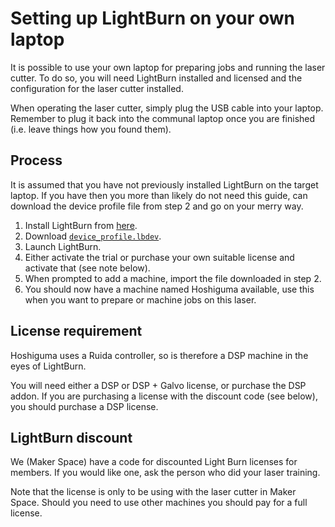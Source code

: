 # Setting up LightBurn on your own laptop

It is possible to use your own laptop for preparing jobs and running the laser cutter.
To do so, you will need LightBurn installed and licensed and the configuration for the laser cutter installed.

When operating the laser cutter, simply plug the USB cable into your laptop.
Remember to plug it back into the communal laptop once you are finished (i.e. leave things how you found them).

## Process

It is assumed that you have not previously installed LightBurn on the target laptop.
If you have then you more than likely do not need this guide, can download the device profile file from step 2 and go on your merry way.

1. Install LightBurn from [here](https://lightburnsoftware.com/).
1. Download [`device_profile.lbdev`](https://github.com/MakerSpaceNewcastle/Hoshiguma/blob/main/configs/device_profile.lbdev).
1. Launch LightBurn.
1. Either activate the trial or purchase your own suitable license and activate that (see note below).
1. When prompted to add a machine, import the file downloaded in step 2.
1. You should now have a machine named Hoshiguma available, use this when you want to prepare or machine jobs on this laser.

## License requirement

Hoshiguma uses a Ruida controller, so is therefore a DSP machine in the eyes of LightBurn.

You will need either a DSP or DSP + Galvo license, or purchase the DSP addon.
If you are purchasing a license with the discount code (see below), you should purchase a DSP license.

## LightBurn discount

We (Maker Space) have a code for discounted Light Burn licenses for members.
If you would like one, ask the person who did your laser training.

Note that the license is only to be using with the laser cutter in Maker Space.
Should you need to use other machines you should pay for a full license.
